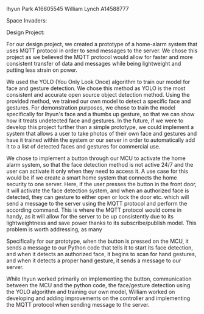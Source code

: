 Ihyun Park A16605545
William Lynch A14588777

Space Invaders:

Design Project:

For our design project, we created a prototype of a home-alarm system that uses MQTT protocol in order to send messages to the server. We chose this project as we believed the MQTT protocol would allow for faster and more consistent transfer of data and messages while being lightweight and putting less strain on power. 

We used the YOLO (You Only Look Once) algorithm to train our model for face and gesture detection. We chose this method as YOLO is the most consistent and accurate open source object detection method. Using the provided method, we trained our own model to detect a specific face and gestures. For demonstration purposes, we chose to train the model specifically for Ihyun's face and a thumbs up gesture, so that we can show how it treats undetected face and gestures. In the future, if we were to develop this project further than a simple prototype, we could implement a system that allows a user to take photos of their own face and gestures and have it trained within the system or our server in order to automatically add it to a list of detected faces and gestures for commercial use.

We chose to implement a button through our MCU to activate the home alarm system, so that the face detection method is not active 24/7 and the user can activate it only when they need to access it. A use case for this would be if we create a smart home system that connects the home security to one server. Here, if the user presses the button in the front door, it will activate the face detection system, and when an authorized face is detected, they can gesture to either open or lock the door etc. which will send a message to the server using the MQTT protocol and perform the according command. This is where the MQTT protocol would come in handy, as it will allow for the server to be up consistently due to its lightweightness and save power thanks to its subscribe/publish model. This problem is worth addressing, as many

Specifically for our prototype, when the button is pressed on the MCU, it sends a message to our Python code that tells it to start its face detection, and when it detects an authorized face, it begins to scan for hand gestures, and when it detects a proper hand gesture, it sends a message to our server.

While Ihyun worked primarily on implementing the button, communication between the MCU and the python code, the face/gesture detection using the YOLO algorithm and training our own model, William worked on developing and adding improvements on the controller and implementing the MQTT protocol when sending message to the server.
